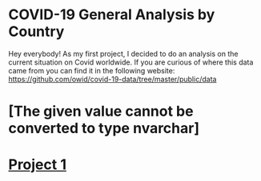 # COVID-19 General Analysis by Country
Hey everybody! As my first project, I decided to do an analysis on the current situation on Covid worldwide.
If you are curious of where this data came from you can find it in the following website: <https://github.com/owid/covid-19-data/tree/master/public/data>

# [The given value cannot be converted to type nvarchar]

# [Project 1](https://georgeolivares.github.io/Project1/)
